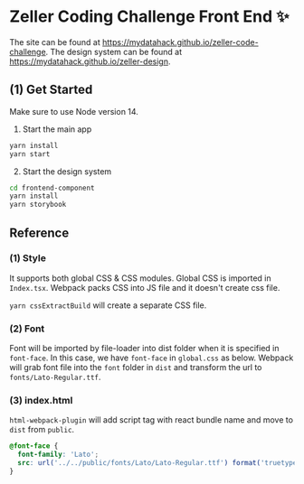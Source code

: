 # Zeller Coding Challenge Front End ✨

The site can be found at https://mydatahack.github.io/zeller-code-challenge. The design system can be found at https://mydatahack.github.io/zeller-design.

## (1) Get Started

Make sure to use Node version 14.

1. Start the main app

```bash
yarn install
yarn start
```

2. Start the design system

```bash
cd frontend-component
yarn install
yarn storybook
```



## Reference

### (1) Style

It supports both global CSS & CSS modules. Global CSS is imported in `Index.tsx`. Webpack packs CSS into JS file and it doesn't create css file.

`yarn cssExtractBuild` will create a separate CSS file.

### (2) Font

Font will be imported by file-loader into dist folder when it is specified in `font-face`. In this case, we have `font-face` in `global.css` as below. Webpack will grab font file into the `font` folder in `dist` and transform the url to `fonts/Lato-Regular.ttf`.

### (3) index.html

`html-webpack-plugin` will add script tag with react bundle name and move to `dist` from `public`.

```scss
@font-face {
  font-family: 'Lato';
  src: url('../../public/fonts/Lato/Lato-Regular.ttf') format('truetype');
}
```

